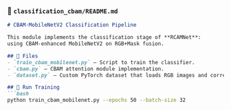 ### 📄 `classification_cbam/README.md`

```markdown
# CBAM-MobileNetV2 Classification Pipeline

This module implements the classification stage of **RCAMNet**:  
using CBAM-enhanced MobileNetV2 on RGB+Mask fusion.

## 📂 Files
- `train_cbam_mobilenet.py` — Script to train the classifier.
- `cbam.py` — CBAM attention module implementation.
- `dataset.py` — Custom PyTorch dataset that loads RGB images and corresponding masks.

## 🚀 Run Training
```bash
python train_cbam_mobilenet.py --epochs 50 --batch-size 32
